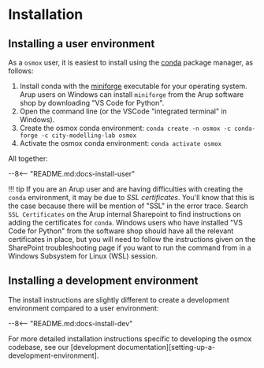
# Installation

## Installing a user environment

As a `osmox` user, it is easiest to install using the [conda](https://docs.conda.io/en/latest/) package manager, as follows:

1. Install conda with the [miniforge](https://github.com/conda-forge/miniforge?tab=readme-ov-file#download) executable for your operating system.
   Arup users on Windows can install `miniforge` from the Arup software shop by downloading "VS Code for Python".
1. Open the command line (or the VSCode "integrated terminal" in Windows).
1. Create the osmox conda environment: `conda create -n osmox -c conda-forge -c city-modelling-lab osmox`
1. Activate the osmox conda environment: `conda activate osmox`

All together:

--8<-- "README.md:docs-install-user"

!!! tip
    If you are an Arup user and are having difficulties with creating the `conda` environment, it may be due to *SSL certificates*.
    You'll know that this is the case because there will be mention of "SSL" in the error trace.
    Search `SSL Certificates` on the Arup internal Sharepoint to find instructions on adding the certificates for `conda`.
    Windows users who have installed "VS Code for Python" from the software shop should have all the relevant certificates in place, but you will need to follow the instructions given on the SharePoint troubleshooting page if you want to run the command from in a Windows Subsystem for Linux (WSL) session.

## Installing a development environment

The install instructions are slightly different to create a development environment compared to a user environment:

--8<-- "README.md:docs-install-dev"

For more detailed installation instructions specific to developing the osmox codebase, see our [development documentation][setting-up-a-development-environment].
